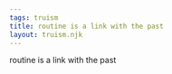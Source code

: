 ```yaml
---
tags: truism
title: routine is a link with the past
layout: truism.njk
---
```


routine is a link with the past